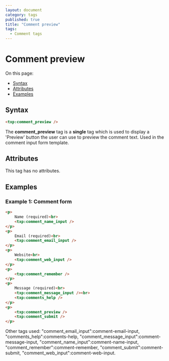 ```yaml
---
layout: document
category: tags
published: true
title: "Comment preview"
tags:
  - Comment tags
---
```


# Comment preview

On this page:

* [Syntax](#user-content-syntax)
* [Attributes](#user-content-attributes)
* [Examples](#user-content-examples)

## Syntax

```html
<txp:comment_preview />
```

The **comment_preview** tag is a __single__ tag which is used to display a 'Preview' button the user can use to preview the comment text. Used in the comment input form template.

## Attributes

This tag has no attributes.

## Examples

### Example 1: Comment form

```html
<p>
    Name (required)<br>
    <txp:comment_name_input />
</p>
<p>
    Email (required)<br>
    <txp:comment_email_input />
</p>
<p>
    Website<br>
    <txp:comment_web_input />
</p>
<p>
    <txp:comment_remember />
</p>
<p>
    Message (required)<br>
    <txp:comment_message_input /><br>
    <txp:comments_help />
</p>
<p>
    <txp:comment_preview />
    <txp:comment_submit />
</p>
```

Other tags used: "comment_email_input":comment-email-input, "comments_help":comments-help, "comment_message_input":comment-message-input, "comment_name_input":comment-name-input, "comment_remember":comment-remember, "comment_submit":comment-submit, "comment_web_input":comment-web-input.
